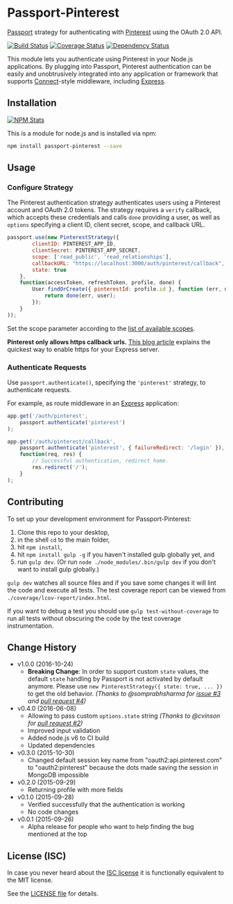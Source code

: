 # Passport-Pinterest

[Passport](https://github.com/jaredhanson/passport) strategy for authenticating with [Pinterest](https://www.pinterest.com) using the OAuth 2.0 API.

[![Build Status](https://img.shields.io/travis/analog-nico/passport-pinterest/master.svg?style=flat-square)](https://travis-ci.org/analog-nico/passport-pinterest)
[![Coverage Status](https://img.shields.io/coveralls/analog-nico/passport-pinterest.svg?style=flat-square)](https://coveralls.io/r/analog-nico/passport-pinterest)
[![Dependency Status](https://img.shields.io/david/analog-nico/passport-pinterest.svg?style=flat-square)](https://david-dm.org/analog-nico/passport-pinterest)

This module lets you authenticate using Pinterest in your Node.js applications. By plugging into Passport, Pinterest authentication can be easily and unobtrusively integrated into any application or framework that supports [Connect](http://www.senchalabs.org/connect/)-style middleware, including [Express](http://expressjs.com/).

## Installation

[![NPM Stats](https://nodei.co/npm/passport-pinterest.png?downloads=true)](https://npmjs.org/package/passport-pinterest)

This is a module for node.js and is installed via npm:

``` bash
npm install passport-pinterest --save
```

## Usage

### Configure Strategy

The Pinterest authentication strategy authenticates users using a Pinterest account and OAuth 2.0 tokens. The strategy requires a `verify` callback, which accepts these credentials and calls `done` providing a user, as well as `options` specifying a client ID, client secret, scope, and callback URL.

``` js
passport.use(new PinterestStrategy({
        clientID: PINTEREST_APP_ID,
        clientSecret: PINTEREST_APP_SECRET,
        scope: ['read_public', 'read_relationships'],
        callbackURL: "https://localhost:3000/auth/pinterest/callback",
        state: true
    },
    function(accessToken, refreshToken, profile, done) {
        User.findOrCreate({ pinterestId: profile.id }, function (err, user) {
            return done(err, user);
        });
    }
));
```

Set the scope parameter according to the [list of available scopes](https://developers.pinterest.com/docs/api/overview/#scopes).

**Pinterest only allows https callback urls.** [This blog article](http://blog.mgechev.com/2014/02/19/create-https-tls-ssl-application-with-express-nodejs/) explains the quickest way to enable https for your Express server.

### Authenticate Requests

Use `passport.authenticate()`, specifying the `'pinterest'` strategy, to authenticate requests.

For example, as route middleware in an [Express](http://expressjs.com/) application:

``` js
app.get('/auth/pinterest',
    passport.authenticate('pinterest')
);

app.get('/auth/pinterest/callback', 
    passport.authenticate('pinterest', { failureRedirect: '/login' }),
    function(req, res) {
        // Successful authentication, redirect home.
        res.redirect('/');
    }
);
```

## Contributing

To set up your development environment for Passport-Pinterest:

1. Clone this repo to your desktop,
2. in the shell `cd` to the main folder,
3. hit `npm install`,
4. hit `npm install gulp -g` if you haven't installed gulp globally yet, and
5. run `gulp dev`. (Or run `node ./node_modules/.bin/gulp dev` if you don't want to install gulp globally.)

`gulp dev` watches all source files and if you save some changes it will lint the code and execute all tests. The test coverage report can be viewed from `./coverage/lcov-report/index.html`.

If you want to debug a test you should use `gulp test-without-coverage` to run all tests without obscuring the code by the test coverage instrumentation.

## Change History

- v1.0.0 (2016-10-24)
    - **Breaking Change**: In order to support custom `state` values, the default `state` handling by Passport is not activated by default anymore. Please use `new PinterestStrategy({ state: true, ... })` to get the old behavior.
      *(Thanks to @somprabhsharma for [issue #3](https://github.com/analog-nico/passport-pinterest/issues/3) and [pull request #4](https://github.com/analog-nico/passport-pinterest/pull/4))*
- v0.4.0 (2016-06-08)
    - Allowing to pass custom `options.state` string
      *(Thanks to @cvinson for [pull request #2](https://github.com/analog-nico/passport-pinterest/pull/2))*
    - Improved input validation
    - Added node.js v6 to CI build
    - Updated dependencies
- v0.3.0 (2015-10-30)
    - Changed default session key name from "oauth2:api.pinterest.com" to "oauth2:pinterest" because the dots made saving the session in MongoDB impossible
- v0.2.0 (2015-09-29)
    - Returning profile with more fields
- v0.1.0 (2015-09-28)
    - Verified successfully that the authentication is working
    - No code changes
- v0.0.1 (2015-09-26)
    - Alpha release for people who want to help finding the bug mentioned at the top

## License (ISC)

In case you never heard about the [ISC license](http://en.wikipedia.org/wiki/ISC_license) it is functionally equivalent to the MIT license.

See the [LICENSE file](LICENSE) for details.

